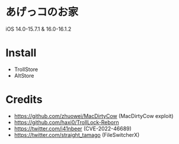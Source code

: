 # あげっコのお家

iOS 14.0-15.7.1 & 16.0-16.1.2

# Install
- TrollStore
- AltStore

# Credits
- https://github.com/zhuowei/MacDirtyCow (MacDirtyCow exploit)
- https://github.com/haxi0/TrollLock-Reborn
- https://twitter.com/i41nbeer (CVE-2022-46689)
- https://twitter.com/straight_tamago (FileSwitcherX)
